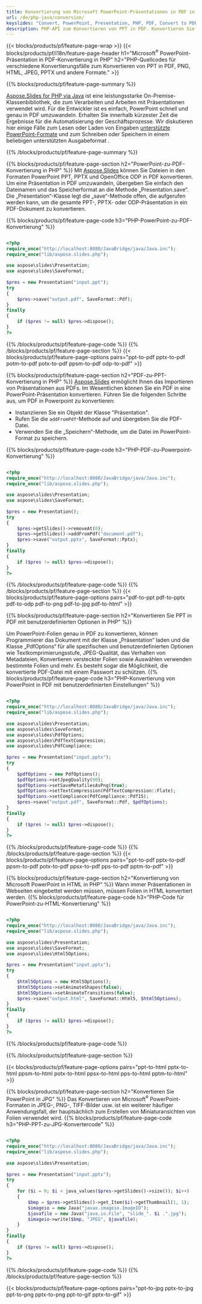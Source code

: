 ```yaml
---
title: Konvertierung von Microsoft PowerPoint-Präsentationen in PDF in PHP
url: /de/php-java/conversion/
keyslides: "Convert, PowerPoint, Presentation, PHP, PDF, Convert to PDF, PPT to PDF"
description: PHP-API zum Konvertieren von PPT in PDF. Konvertieren Sie Präsentationen in JPG, PNG und andere Formate in PHP.
---
```


{{< blocks/products/pf/feature-page-wrap >}}
{{< blocks/products/pf/i18n/feature-page-header h1="Microsoft<sup>®</sup> PowerPoint-Präsentation in PDF-Konvertierung in PHP" h2="PHP-Quellcodes für verschiedene Konvertierungsfälle zum Konvertieren von PPT in PDF, PNG, HTML, JPEG, PPTX und andere Formate." >}}

{{% blocks/products/pf/feature-page-summary %}}

[Aspose.Slides for PHP via Java](https://products.aspose.com/slides/de/php-java/) ist eine leistungsstarke On-Premise-Klassenbibliothek, die zum Verarbeiten und Arbeiten mit Präsentationen verwendet wird. Für die Entwickler ist es einfach, PowerPoint schnell und genau in PDF umzuwandeln. Erhalten Sie innerhalb kürzester Zeit die Ergebnisse für die Automatisierung der Geschäftsprozesse. Wir diskutieren hier einige Fälle zum Lesen oder Laden von Eingaben [unterstützte PowerPoint-Formate](https://docs.aspose.com/slides/php-java/supported-file-formats/) und zum Schreiben oder Speichern in einem beliebigen unterstützten Ausgabeformat . 

{{% /blocks/products/pf/feature-page-summary  %}}

{{% blocks/products/pf/feature-page-section  h2="PowerPoint-zu-PDF-Konvertierung in PHP" %}}
Mit [Aspose.Slides](https://products.aspose.com/slides/de/php-java/) können Sie Dateien in den Formaten PowerPoint PPT, PPTX und OpenOffice ODP in PDF konvertieren. Um eine Präsentation in PDF umzuwandeln, übergeben Sie einfach den Dateinamen und das Speicherformat an die Methode „Presentation.save“. Die „Presentation“-Klasse legt die „save“-Methode offen, die aufgerufen werden kann, um die gesamte PPT-, PPTX- oder ODP-Präsentation in ein PDF-Dokument zu konvertieren.

{{% blocks/products/pf/feature-page-code h3="PHP-PowerPoint-zu-PDF-Konvertierung" %}}

```php

<?php
require_once("http://localhost:8080/JavaBridge/java/Java.inc");
require_once("lib/aspose.slides.php");
 
use aspose\slides\Presentation;
use aspose\slides\SaveFormat;
 
$pres = new Presentation("input.ppt");
try
{
    $pres->save("output.pdf", SaveFormat::Pdf); 
}
finally
{
    if ($pres != null) $pres->dispose();
}
?>
```
{{% /blocks/products/pf/feature-page-code  %}}
{{% /blocks/products/pf/feature-page-section %}}
{{< blocks/products/pf/feature-page-options pairs="ppt-to-pdf pptx-to-pdf potm-to-pdf potx-to-pdf ppsm-to-pdf odp-to-pdf" >}}

{{% blocks/products/pf/feature-page-section  h2="PDF-zu-PPT-Konvertierung in PHP" %}}
[Aspose.Slides](https://products.aspose.com/slides/de/php-java/) ermöglicht Ihnen das Importieren von Präsentationen aus PDFs. Im Wesentlichen können Sie ein PDF in eine PowerPoint-Präsentation konvertieren. Führen Sie die folgenden Schritte aus, um PDF in Powerpoint zu konvertieren:
- Instanziieren Sie ein Objekt der Klasse "Präsentation".
- Rufen Sie die `addFromPdf`-Methode auf und übergeben Sie die PDF-Datei.
- Verwenden Sie die „Speichern“-Methode, um die Datei im PowerPoint-Format zu speichern.

{{% blocks/products/pf/feature-page-code h3="PHP-PDF-zu-Powerpoint-Konvertierung" %}}

```php

<?php
require_once("http://localhost:8080/JavaBridge/java/Java.inc");
require_once("lib/aspose.slides.php");
 
use aspose\slides\Presentation;
use aspose\slides\SaveFormat;
 
$pres = new Presentation();
try
{
    $pres->getSlides()->removeAt(0);
    $pres->getSlides()->addFromPdf("document.pdf");
    $pres->save("output.pptx", SaveFormat::Pptx); 
}
finally
{
    if ($pres != null) $pres->dispose();
}
?>
```
{{% /blocks/products/pf/feature-page-code  %}}
{{% /blocks/products/pf/feature-page-section %}}
{{< blocks/products/pf/feature-page-options pairs="pdf-to-ppt pdf-to-pptx pdf-to-odp pdf-to-png pdf-to-jpg pdf-to-html" >}}


{{% blocks/products/pf/feature-page-section  h2="Konvertieren Sie PPT in PDF mit benutzerdefinierten Optionen in PHP" %}}

Um PowerPoint-Folien genau in PDF zu konvertieren, können Programmierer das Dokument mit der Klasse „Präsentation“ laden und die Klasse „PdfOptions“ für alle spezifischen und benutzerdefinierten Optionen wie Textkomprimierungsstufe, JPEG-Qualität, das Verhalten von Metadateien, Konvertieren versteckter Folien sowie Auswählen verwenden bestimmte Folien und mehr. Es besteht sogar die Möglichkeit, die konvertierte PDF-Datei mit einem Passwort zu schützen.
{{% blocks/products/pf/feature-page-code h3="PHP-Konvertierung von PowerPoint in PDF mit benutzerdefinierten Einstellungen" %}}

```php

<?php
require_once("http://localhost:8080/JavaBridge/java/Java.inc");
require_once("lib/aspose.slides.php");
 
use aspose\slides\Presentation;
use aspose\slides\SaveFormat;
use aspose\slides\PdfOptions;
use aspose\slides\PdfTextCompression;
use aspose\slides\PdfCompliance;
 
$pres = new Presentation("input.pptx");
try
{
    $pdfOptions = new PdfOptions();
    $pdfOptions->setJpegQuality(90);
    $pdfOptions->setSaveMetafilesAsPng(true);
    $pdfOptions->setTextCompression(PdfTextCompression::Flate);
    $pdfOptions->setCompliance(PdfCompliance::Pdf15);
    $pres->save("output.pdf", SaveFormat::Pdf, $pdfOptions);
}
finally
{
    if ($pres != null) $pres->dispose();
}
?>
```
{{% /blocks/products/pf/feature-page-code  %}}
{{% /blocks/products/pf/feature-page-section %}}
{{< blocks/products/pf/feature-page-options pairs="ppt-to-pdf pptx-to-pdf ppsm-to-pdf potx-to-pdf ppsx-to-pdf pps-to-pdf pptm-to-pdf" >}}


{{% blocks/products/pf/feature-page-section  h2="Konvertierung von Microsoft PowerPoint in HTML in PHP" %}}
Wann immer Präsentationen in Webseiten eingebettet werden müssen, müssen Folien in HTML konvertiert werden. 
{{% blocks/products/pf/feature-page-code h3="PHP-Code für PowerPoint-zu-HTML-Konvertierung" %}}

```php

<?php
require_once("http://localhost:8080/JavaBridge/java/Java.inc");
require_once("lib/aspose.slides.php");
 
use aspose\slides\Presentation;
use aspose\slides\SaveFormat;
use aspose\slides\Html5Options;
 
$pres = new Presentation("input.pptx");
try
{
    $html5Options = new Html5Options();
    $html5Options->setAnimateShapes(false);
    $html5Options->setAnimateTransitions(false);
    $pres->save("output.html", SaveFormat::Html5, $html5Options);
}
finally
{
    if ($pres != null) $pres->dispose();
}
?>
```
{{% /blocks/products/pf/feature-page-code %}}

{{% /blocks/products/pf/feature-page-section %}}

{{< blocks/products/pf/feature-page-options pairs="ppt-to-html pptx-to-html ppsm-to-html potx-to-html ppsx-to-html pps-to-html pptm-to-html" >}}

{{% blocks/products/pf/feature-page-section  h2="Konvertieren Sie PowerPoint in JPG" %}}
Das Konvertieren von Microsoft<sup>®</sup> PowerPoint-Formaten in JPEG-, PNG-, TIFF-Bilder usw. ist ein weiterer häufiger Anwendungsfall, der hauptsächlich zum Erstellen von Miniaturansichten von Folien verwendet wird. 
{{% blocks/products/pf/feature-page-code h3="PHP-PPT-zu-JPG-Konvertercode" %}}
```php

<?php
require_once("http://localhost:8080/JavaBridge/java/Java.inc");
require_once("lib/aspose.slides.php");
 
use aspose\slides\Presentation;
 
$pres = new Presentation("input.pptx");
try
{
    for ($i = 0; $i < java_values($pres->getSlides()->size()); $i++)
    {
        $bmp = $pres->getSlides()->get_Item($i)->getThumbnail(1, 1);
        $imageio = new Java("javax.imageio.ImageIO");
        $javafile = new Java("java.io.File", "slide_". $i .".jpg");
        $imageio->write($bmp, "JPEG", $javafile);
    }
}
finally
{
    if ($pres != null) $pres->dispose();
}
?>  
```
{{% /blocks/products/pf/feature-page-code %}}
{{% /blocks/products/pf/feature-page-section %}}

{{< blocks/products/pf/feature-page-options pairs="ppt-to-jpg pptx-to-jpg ppt-to-png pptx-to-png ppt-to-gif pptx-to-gif" >}}